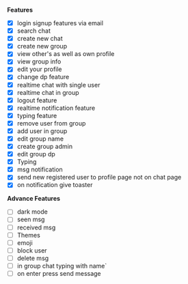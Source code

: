 **Features**
- [x] login signup features via email
- [x] search chat
- [x] create new chat
- [x] create new group
- [x] view other's as well as own profile
- [x] view group info
- [x] edit your profile
- [x] change dp feature
- [x] realtime chat with single user 
- [x] realtime chat in group
- [x] logout feature
- [x] realtime notification feature
- [x] typing feature
- [x] remove user from group
- [x] add user in group
- [x] edit group name
- [x] create group admin
- [x] edit group dp
- [x] Typing
- [x] msg notification
- [x] send new registered user to profile page not on chat page
- [x] on notification give toaster

**Advance Features**
- [ ] dark mode
- [ ]  seen msg
- [ ] received msg
- [ ] Themes
- [ ] emoji
- [ ] block user
- [ ] delete msg
- [ ] in group chat typing with name`
- [ ] on enter press send message
